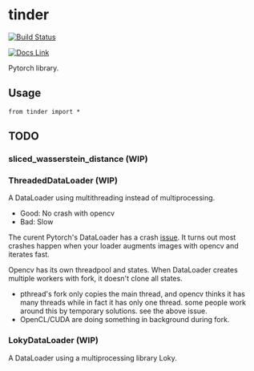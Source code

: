 # tinder

[![Build Status](https://travis-ci.org/elbaro/tinder.svg?branch=master)](https://travis-ci.org/elbaro/tinder)

[![Docs Link](https://img.shields.io/badge/docs-master-orange.svg)](http://elbaro.github.io/tinder)

Pytorch library.


## Usage

`from tinder import *`


## TODO

### sliced_wasserstein_distance (WIP)


### ThreadedDataLoader (WIP)

A DataLoader using multithreading instead of multiprocessing.

* Good: No crash with opencv
* Bad: Slow

The curent Pytorch's DataLoader has a crash [issue](https://github.com/opencv/opencv/issues/5150).
It turns out most crashes happen when your loader augments images with opencv and iterates fast.

Opencv has its own threadpool and states. When DataLoader creates multiple workers with fork, it doesn't clone all states.

* pthread's fork only copies the main thread, and opencv thinks it has many threads while in fact it has only one thread.
  some people work around this by temporary solutions. see the above issue.
* OpenCL/CUDA are doing something in background during fork.

### LokyDataLoader (WIP)

A DataLoader using a multiprocessing library Loky.
